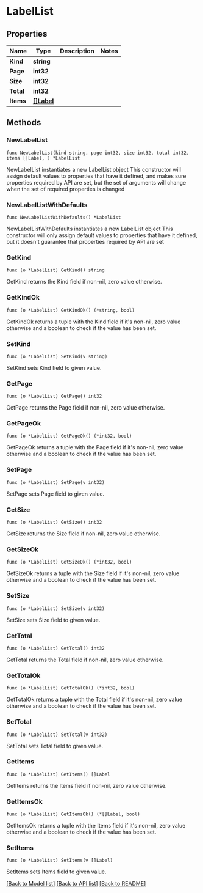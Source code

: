 # LabelList

## Properties

Name | Type | Description | Notes
------------ | ------------- | ------------- | -------------
**Kind** | **string** |  | 
**Page** | **int32** |  | 
**Size** | **int32** |  | 
**Total** | **int32** |  | 
**Items** | [**[]Label**](Label.md) |  | 

## Methods

### NewLabelList

`func NewLabelList(kind string, page int32, size int32, total int32, items []Label, ) *LabelList`

NewLabelList instantiates a new LabelList object
This constructor will assign default values to properties that have it defined,
and makes sure properties required by API are set, but the set of arguments
will change when the set of required properties is changed

### NewLabelListWithDefaults

`func NewLabelListWithDefaults() *LabelList`

NewLabelListWithDefaults instantiates a new LabelList object
This constructor will only assign default values to properties that have it defined,
but it doesn't guarantee that properties required by API are set

### GetKind

`func (o *LabelList) GetKind() string`

GetKind returns the Kind field if non-nil, zero value otherwise.

### GetKindOk

`func (o *LabelList) GetKindOk() (*string, bool)`

GetKindOk returns a tuple with the Kind field if it's non-nil, zero value otherwise
and a boolean to check if the value has been set.

### SetKind

`func (o *LabelList) SetKind(v string)`

SetKind sets Kind field to given value.


### GetPage

`func (o *LabelList) GetPage() int32`

GetPage returns the Page field if non-nil, zero value otherwise.

### GetPageOk

`func (o *LabelList) GetPageOk() (*int32, bool)`

GetPageOk returns a tuple with the Page field if it's non-nil, zero value otherwise
and a boolean to check if the value has been set.

### SetPage

`func (o *LabelList) SetPage(v int32)`

SetPage sets Page field to given value.


### GetSize

`func (o *LabelList) GetSize() int32`

GetSize returns the Size field if non-nil, zero value otherwise.

### GetSizeOk

`func (o *LabelList) GetSizeOk() (*int32, bool)`

GetSizeOk returns a tuple with the Size field if it's non-nil, zero value otherwise
and a boolean to check if the value has been set.

### SetSize

`func (o *LabelList) SetSize(v int32)`

SetSize sets Size field to given value.


### GetTotal

`func (o *LabelList) GetTotal() int32`

GetTotal returns the Total field if non-nil, zero value otherwise.

### GetTotalOk

`func (o *LabelList) GetTotalOk() (*int32, bool)`

GetTotalOk returns a tuple with the Total field if it's non-nil, zero value otherwise
and a boolean to check if the value has been set.

### SetTotal

`func (o *LabelList) SetTotal(v int32)`

SetTotal sets Total field to given value.


### GetItems

`func (o *LabelList) GetItems() []Label`

GetItems returns the Items field if non-nil, zero value otherwise.

### GetItemsOk

`func (o *LabelList) GetItemsOk() (*[]Label, bool)`

GetItemsOk returns a tuple with the Items field if it's non-nil, zero value otherwise
and a boolean to check if the value has been set.

### SetItems

`func (o *LabelList) SetItems(v []Label)`

SetItems sets Items field to given value.



[[Back to Model list]](../README.md#documentation-for-models) [[Back to API list]](../README.md#documentation-for-api-endpoints) [[Back to README]](../README.md)


